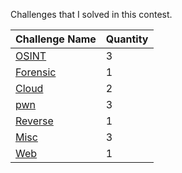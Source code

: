Challenges that I solved in this contest.

| Challenge Name | Quantity | 
|--------------|-------|
| [OSINT](https://github.com/kiizavu/Writeup-CTF/blob/master/DUCTF2021/OSINT/README.md) | 3 | 
| [Forensic](https://github.com/kiizavu/Writeup-CTF/blob/master/DUCTF2021/Forensic/README.md) | 1 |
| [Cloud](https://github.com/kiizavu/Writeup-CTF/blob/master/DUCTF2021/Cloud/README.md) | 2 | 
| [pwn](https://github.com/kiizavu/Writeup-CTF/blob/master/DUCTF2021/pwn/README.md) | 3 |
| [Reverse](https://github.com/kiizavu/Writeup-CTF/blob/master/DUCTF2021/Reverse/README.md) | 1 |
| [Misc](https://github.com/kiizavu/Writeup-CTF/blob/master/DUCTF2021/Misc/README.md) | 3 |
| [Web](https://github.com/kiizavu/Writeup-CTF/blob/master/DUCTF2021/Web/README.md) | 1 |

